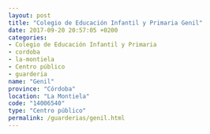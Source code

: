 ```yaml
---
layout: post
title: "Colegio de Educación Infantil y Primaria Genil"
date: 2017-09-20 20:57:05 +0200
categories:
- Colegio de Educación Infantil y Primaria
- cordoba
- la-montiela
- Centro público
- guarderia
name: "Genil"
province: "Córdoba"
location: "La Montiela"
code: "14006540"
type: "Centro público"
permalink: /guarderias/genil.html
---
```

